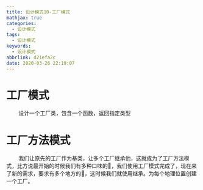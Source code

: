 ```yaml
---
title: 设计模式10-工厂模式
mathjax: true
categories:
  - 设计模式
tags:
  - 设计模式
keywords:
  - 设计模式
abbrlink: d21efa2c
date: 2020-03-26 22:19:07
---
```


# 工厂模式
&emsp;&emsp; 设计一个工厂类，包含一个函数，返回指定类型

# 工厂方法模式
&emsp;&emsp; 我们让原先的工厂作为基类，让多个工厂继承他，这就成为了工厂方法模式，比方说最开始的时候我们有多种口味的🍕，我们使用工厂模式完成了，现在来了新的需求，要求有多个地方的🍕，这时候我们就使用继承。为每个地理位置创建一个工厂。

<!---more-->
